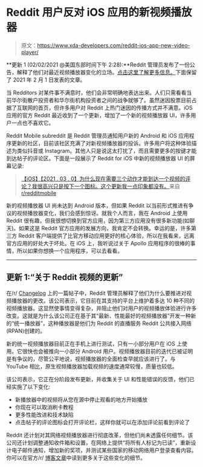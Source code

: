 # Reddit 用户反对 iOS 应用的新视频播放器

> 原文：<https://www.xda-developers.com/reddit-ios-app-new-video-player/>

**更新 1 (02/02/2021 @美国东部时间下午 2:28):**Reddit 管理员发布了一份公告，解释了他们对最近视频播放器变化的立场。[点击这里了解更多信息。](#update1)下面保留了 2021 年 2 月 1 日发表的文章。

当 Redditors 对某件事不满意时，他们会非常明确地表达出来。人们只需看看当前华尔街散户投资者和华尔街机构投资者之间的战争就够了。虽然迷因股票目前占据了互联网的首页，但许多用户对 Reddit 上热门迷因的传播方式并不满意。iOS 应用的官方 Reddit 最近收到了一个更新，增加了一个新的视频播放器 UI，许多用户一点也不喜欢它。

Reddit Mobile subreddit 是 Reddit 管理员通知用户新的 Android 和 iOS 应用程序更新的社区，目前该社区充满了对新视频播放器的投诉。许多用户将这种体验描述为类似抖音或 Instagram。其他人只是说这太打扰了，而且需要更多的按键才能到达帖子的评论区。下面是一段展示了 Reddit for iOS 中新的视频播放器 UI 的屏幕记录:

> [【iOS】【2021 . 03 . 0】为什么现在需要三个动作才能到达一个视频的评论？我很高兴只是按下一个图标。这个更新我一点印象都没有。](https://www.reddit.com/r/redditmobile/comments/l6zoxb/ios2021030_why_does_it_now_take_three_actions_to/?ref=share&ref_source=embed)来自 [r/redditmobile](http://www.reddit.com/r/redditmobile)

新的视频播放器 UI 尚未达到 Android 版本，但如果 Reddit 以当前形式推进有争议的视频播放器变化，我们会感到惊讶。就我个人而言，我在 Android 上使用 Reddit 很有趣，但我很想切换到官方应用，因为第三方应用没有很多新功能(如聊天)。如果这是 Reddit 官方应用的发展方向，我肯定不会转换。幸运的是，许多第三方 Reddit 客户端提供了比官方移动应用更好的核心体验，所以在我看来，远离官方应用的好处大于坏处。在 iOS 上，我听说过关于 Apollo 应用程序的很棒的事情，所以如果你想换一个应用程序，可以去看看。

* * *

## 更新 1:“关于 Reddit 视频的更新”

在/r/ [Changelog](https://www.reddit.com/r/changelog/comments/lactjo/an_update_on_reddit_video/) 上的一篇帖子中，Reddit 管理员解释了他们为什么要推进对视频播放器的更改。该公司表示，它目前在其支持的平台上维护着多达 10 种不同的视频播放器。这显然使事情变得复杂，并阻止他们对用户的视频播放体验进行许多改变。这就是为什么该公司正在基于其“最新、性能最好的视频播放器”开发一种新的“统一播放器”，这种播放器是他们为 Reddit 的直播服务 Reddit 公共接入网络(RPAN)创建的。

新的统一视频播放器目前正在手机上进行测试，只有一小部分用户在 iOS 上使用。它很快也会被推向一小部分 Android 用户。视频播放器目前的迭代已被证明是有争议的，尽管公平地说，视频播放器的全面检查早就应该进行了。与 YouTube 相比，原生视频播放器加载视频的速度通常较慢，质量也较低。

该公司表示，它正在分阶段发布更新，并收集关于 UI 和性能错误的反馈，他们已经实施了以下变化:

*   新播放器中的视频将从您在源中停止观看的地方开始播放
*   你现在可以取消刷卡教程
*   更多性能改进和技术缺陷
*   点击帖子的评论图标会打开评论栏，这样你就可以在添加评论前看到评论了

Reddit 还计划对其网络视频播放器进行彻底改革，但他们尚未透露任何细节。该公司还计划调整通知收件箱和设置，在网络上提供“将所有人标记为已读”，重新设计电子邮件通知，增加新的奖项，并测试某些国家的移动网络用户登录查看内容。你可以在官方/r/ [博客文章](https://www.reddit.com/r/blog/comments/lb2p7a/a_new_video_player_updated_email_designs_mobile/)中读到更多关于这些变化的细节。